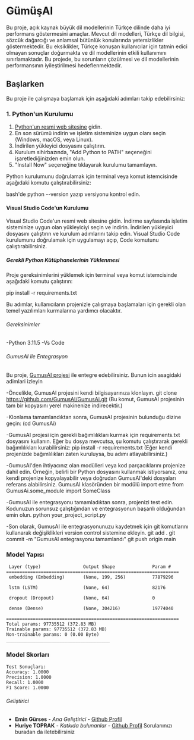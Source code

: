 # GümüşAI  
Bu proje, açık kaynak büyük dil modellerinin Türkçe dilinde daha iyi performans göstermesini amaçlar.  Mevcut dil modelleri, Türkçe dil bilgisi, sözcük dağarcığı ve anlamsal bütünlük konularında yetersizlikler göstermektedir. Bu eksiklikler, Türkçe konuşan kullanıcılar için tatmin edici olmayan sonuçlar doğurmakta ve dil modellerinin etkili kullanımını sınırlamaktadır. Bu projede, bu sorunların çözülmesi ve dil modellerinin performansının iyileştirilmesi hedeflenmektedir.

## Başlarken 

Bu proje ile çalışmaya başlamak için aşağıdaki adımları takip edebilirsiniz:

### 1. Python'un Kurulumu

1. [Python'un resmi web sitesine](https://www.python.org/downloads/) gidin.
2. En son sürümü indirin ve işletim sisteminize uygun olanı seçin (Windows, macOS, veya Linux).
3. İndirilen yükleyici dosyasını çalıştırın.
4. Kurulum sihirbazında, "Add Python to PATH" seçeneğini işaretlediğinizden emin olun.
5. "Install Now" seçeneğine tıklayarak kurulumu tamamlayın.

Python kurulumunu doğrulamak için terminal veya komut istemcisinde aşağıdaki komutu çalıştırabilirsiniz:

bash'de
python --version yazıp versiyonu kontrol edin.

#### Visual Studio Code'un Kurulumu
Visual Studio Code'un resmi web sitesine gidin.
İndirme sayfasında işletim sisteminize uygun olan yükleyiciyi seçin ve indirin.
İndirilen yükleyici dosyasını çalıştırın ve kurulum adımlarını takip edin.
Visual Studio Code kurulumunu doğrulamak için uygulamayı açıp, Code komutunu çalıştırabilirsiniz.

##### Gerekli Python Kütüphanelerinin Yüklenmesi
Proje gereksinimlerini yüklemek için terminal veya komut istemcisinde aşağıdaki komutu çalıştırın:

pip install -r requirements.txt

Bu adımlar, kullanıcıların projenizle çalışmaya başlamaları için gerekli olan temel yazılımları kurmalarına yardımcı olacaktır.

###### Gereksinimler

-Python 3.11.5
-Vs Code

###### GumusAI ile Entegrasyon

Bu proje, [GumusAI projesi](https://github.com/GumusAI/GumusAi/tree/main) ile entegre edebilirsiniz.
Bunun icin asagidaki adimlari izleyin

-Öncelikle, GumusAI projesini kendi bilgisayarınıza klonlayın.
git clone https://github.com/GumusAI/GumusAi.git (Bu komut, GumusAI projesinin tam bir kopyasını yerel makinenize indirecektir.)

-Klonlama tamamlandıktan sonra, GumusAI projesinin bulunduğu dizine geçin: (cd GumusAi)

-GumusAI projesi için gerekli bağımlılıkları kurmak için requirements.txt dosyasını kullanın. Eğer bu dosya mevcutsa, şu komutu çalıştırarak gerekli bağımlılıkları kurabilirsiniz:
pip install -r requirements.txt (Eğer kendi projenizde bağımlılıkları zaten kuruluysa, bu adımı atlayabilirsiniz.)

-GumusAI'den ihtiyacınız olan modülleri veya kod parçacıklarını projenize dahil edin. Örneğin, belirli bir Python dosyasını kullanmak istiyorsanız, onu kendi projenize kopyalayabilir veya doğrudan GumusAI'deki dosyaları referans alabilirsiniz. GumusAI klasöründen bir modülü import etme
from GumusAi.some_module import SomeClass

-GumusAI ile entegrasyonu tamamladıktan sonra, projenizi test edin. Kodunuzun sorunsuz çalıştığından ve entegrasyonun başarılı olduğundan emin olun.
python your_project_script.py

-Son olarak, GumusAI ile entegrasyonunuzu kaydetmek için git komutlarını kullanarak değişiklikleri version control sistemine ekleyin.
git add .
git commit -m "GumusAI entegrasyonu tamamlandı"
git push origin main
### Model Yapısı
```
 Layer (type)                Output Shape              Param #   
=================================================================
 embedding (Embedding)       (None, 199, 256)          77879296  
                                                                 
 lstm (LSTM)                 (None, 64)                82176     
                                                                 
 dropout (Dropout)           (None, 64)                0         
                                                                 
 dense (Dense)               (None, 304216)            19774040  
                                                                 
=================================================================
Total params: 97735512 (372.83 MB)
Trainable params: 97735512 (372.83 MB)
Non-trainable params: 0 (0.00 Byte)
_______________________________________
```

### Model Skorları
```
Test Sonuçları:
Accuracy: 1.0000
Precision: 1.0000
Recall: 1.0000
F1 Score: 1.0000
```


###### Geliştirici

- **Emin Gürses** - *Ana Geliştirici* - [Github Profil](https://github.com/orgs/GumusAI/people/bendexe)
- **Huriye TOPRAK** - *Katkıda bulunanlar* - [Github Profil](https://github.com/orgs/GumusAI/people/Hrytprk)
Sorularıınızı buradan da iletebilirsiniz 


